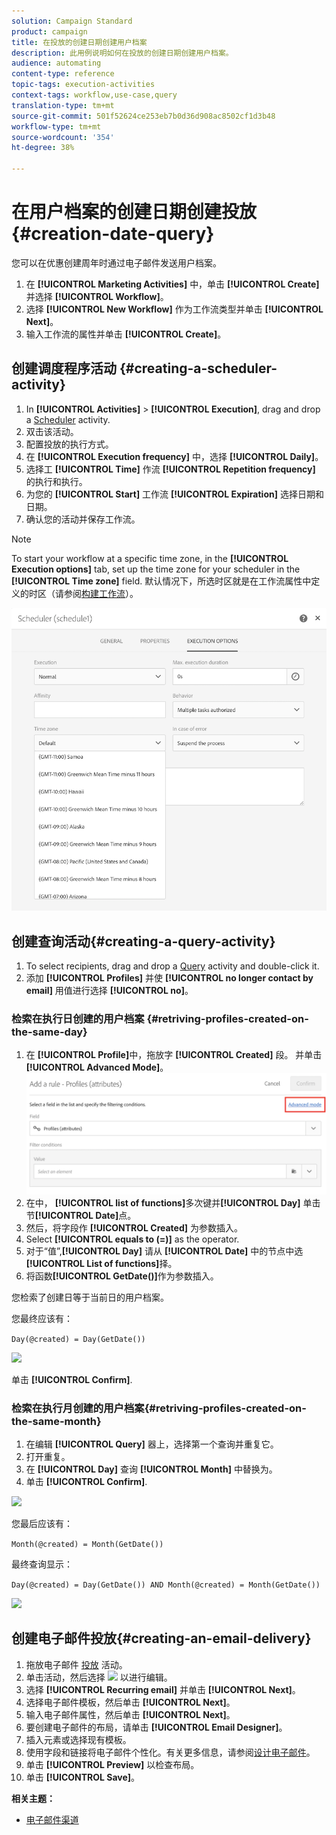 ```yaml
---
solution: Campaign Standard
product: campaign
title: 在投放的创建日期创建用户档案
description: 此用例说明如何在投放的创建日期创建用户档案。
audience: automating
content-type: reference
topic-tags: execution-activities
context-tags: workflow,use-case,query
translation-type: tm+mt
source-git-commit: 501f52624ce253eb7b0d36d908ac8502cf1d3b48
workflow-type: tm+mt
source-wordcount: '354'
ht-degree: 38%

---
```



# 在用户档案的创建日期创建投放 {#creation-date-query}

您可以在优惠创建周年时通过电子邮件发送用户档案。

1. 在 **[!UICONTROL Marketing Activities]** 中，单击 **[!UICONTROL Create]** 并选择 **[!UICONTROL Workflow]**。
1. 选择 **[!UICONTROL New Workflow]** 作为工作流类型并单击 **[!UICONTROL Next]**。
1. 输入工作流的属性并单击 **[!UICONTROL Create]**。

## 创建调度程序活动 {#creating-a-scheduler-activity}

1. In **[!UICONTROL Activities]** > **[!UICONTROL Execution]**, drag and drop a [Scheduler](../../automating/using/scheduler.md) activity.
1. 双击该活动。
1. 配置投放的执行方式。
1. 在 **[!UICONTROL Execution frequency]** 中，选择 **[!UICONTROL Daily]**。
1. 选择工 **[!UICONTROL Time]** 作流 **[!UICONTROL Repetition frequency]** 的执行和执行。
1. 为您的 **[!UICONTROL Start]** 工作流 **[!UICONTROL Expiration]** 选择日期和日期。
1. 确认您的活动并保存工作流。

>[!NOTE]
>
>To start your workflow at a specific time zone, in the **[!UICONTROL Execution options]** tab, set up the time zone for your scheduler in the **[!UICONTROL Time zone]** field. 默认情况下，所选时区就是在工作流属性中定义的时区（请参阅[构建工作流](../../automating/using/building-a-workflow.md)）。

![](assets/time_zone.png)

## 创建查询活动{#creating-a-query-activity}

1. To select recipients, drag and drop a [Query](../../automating/using/query.md) activity and double-click it.
1. 添加 **[!UICONTROL Profiles]** 并使 **[!UICONTROL no longer contact by email]** 用值进行选择 **[!UICONTROL no]**。

### 检索在执行日创建的用户档案 {#retriving-profiles-created-on-the-same-day}

1. 在 **[!UICONTROL Profile]**&#x200B;中，拖放字 **[!UICONTROL Created]** 段。 并单击 **[!UICONTROL Advanced Mode]**。
   ![](assets/advanced_mode.png)
1. 在中， **[!UICONTROL list of functions]**&#x200B;多次键并&#x200B;**[!UICONTROL Day]** 单击节&#x200B;**[!UICONTROL Date]**&#x200B;点。
1. 然后，将字段作 **[!UICONTROL Created]** 为参数插入。
1. Select **[!UICONTROL equals to (=)]** as the operator.
1. 对于“值”,**[!UICONTROL Day]** 请从 **[!UICONTROL Date]** 中的节点中选 **[!UICONTROL List of functions]**&#x200B;择。
1. 将函数&#x200B;**[!UICONTROL GetDate()]**&#x200B;作为参数插入。

您检索了创建日等于当前日的用户档案。

您最终应该有：

```Day(@created) = Day(GetDate())```

![](assets/day_creation_query.png)

单击 **[!UICONTROL Confirm]**.

### 检索在执行月创建的用户档案{#retriving-profiles-created-on-the-same-month}

1. 在编辑 **[!UICONTROL Query]** 器上，选择第一个查询并重复它。
1. 打开重复。
1. 在 **[!UICONTROL Day]** 查询 **[!UICONTROL Month]** 中替换为。
1. 单击 **[!UICONTROL Confirm]**.

![](assets/month_rule.png)

您最后应该有：

``` Month(@created) = Month(GetDate()) ```

最终查询显示：

```Day(@created) = Day(GetDate()) AND Month(@created) = Month(GetDate())```

![](assets/expression_editor_1.png)

## 创建电子邮件投放{#creating-an-email-delivery}

1. 拖放电子邮件 [投放](../../automating/using/email-delivery.md) 活动。
1. 单击活动，然后选择 ![](assets/edit_darkgrey-24px.png) 以进行编辑。
1. 选择 **[!UICONTROL Recurring email]** 并单击 **[!UICONTROL Next]**。
1. 选择电子邮件模板，然后单击 **[!UICONTROL Next]**。
1. 输入电子邮件属性，然后单击 **[!UICONTROL Next]**。
1. 要创建电子邮件的布局，请单击 **[!UICONTROL Email Designer]**。
1. 插入元素或选择现有模板。
1. 使用字段和链接将电子邮件个性化。有关更多信息，请参阅[设计电子邮件](../../designing/using/designing-from-scratch.md#designing-an-email-content-from-scratch)。
1. 单击 **[!UICONTROL Preview]** 以检查布局。
1. 单击 **[!UICONTROL Save]**。

**相关主题：**

* [电子邮件渠道](../../channels/using/creating-an-email.md)
